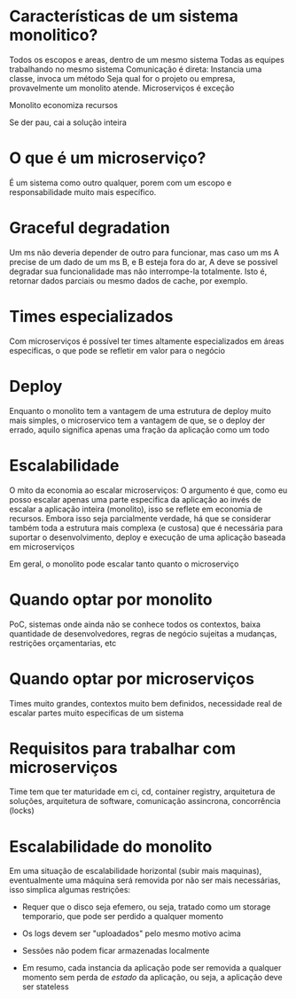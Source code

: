 # Características de um sistema monolitico?
Todos os escopos e areas, dentro de um mesmo sistema
Todas as equipes trabalhando no mesmo sistema
Comunicação é direta: Instancia uma classe, invoca um método
Seja qual for o projeto ou empresa, provavelmente um monolito atende. Microserviços é exceção

Monolito economiza recursos

Se der pau, cai a solução inteira

# O que é um microserviço?

É um sistema como outro qualquer, porem com um escopo e responsabilidade muito mais específico. 

# Graceful degradation

Um ms não deveria depender de outro para funcionar, mas caso um ms A precise de um dado de um ms B, e B esteja fora do ar, A deve se possivel degradar sua funcionalidade mas não interrompe-la totalmente. Isto é, retornar dados parciais ou mesmo dados de cache, por exemplo.

# Times especializados

Com microserviços é possível ter times altamente especializados em áreas especificas, o que pode se refletir em valor para o negócio

# Deploy

Enquanto o monolito tem a vantagem de uma estrutura de deploy muito mais simples, o microservico tem a vantagem de que, se o deploy der errado, aquilo significa apenas uma fração da aplicação como um todo

# Escalabilidade

O mito da economia ao escalar microserviços: O argumento é que, como eu posso escalar apenas uma parte especifica da aplicação ao invés de escalar a aplicação inteira (monolito), isso se reflete em economia de recursos. Embora isso seja parcialmente verdade, há que se considerar também toda a estrutura mais complexa (e custosa) que é necessária para suportar o desenvolvimento, deploy e execução de uma aplicação baseada em microserviços

Em geral, o monolito pode escalar tanto quanto o microserviço

# Quando optar por monolito

PoC, sistemas onde ainda não se conhece todos os contextos, baixa quantidade de desenvolvedores, regras de negócio sujeitas a mudanças, restrições orçamentarias, etc

# Quando optar por microserviços

Times muito grandes, contextos muito bem definidos, necessidade real de escalar partes muito especificas de um sistema 

#  Requisitos para trabalhar com microserviços

Time tem que ter maturidade em ci, cd, container registry, arquitetura de soluções, arquitetura de software, comunicação assincrona, concorrência (locks)

# Escalabilidade do monolito

Em uma situação de escalabilidade horizontal (subir mais maquinas), eventualmente uma máquina será removida por não ser mais necessárias, isso simplica algumas restrições:

* Requer que o disco seja efemero, ou seja, tratado como um storage temporario, que pode ser perdido a qualquer momento

* Os logs devem ser "uploadados" pelo mesmo motivo acima

* Sessões não podem ficar armazenadas localmente

* Em resumo, cada instancia da aplicação pode ser removida a qualquer momento sem perda de _estado_ da aplicação, ou seja, a aplicação deve ser stateless